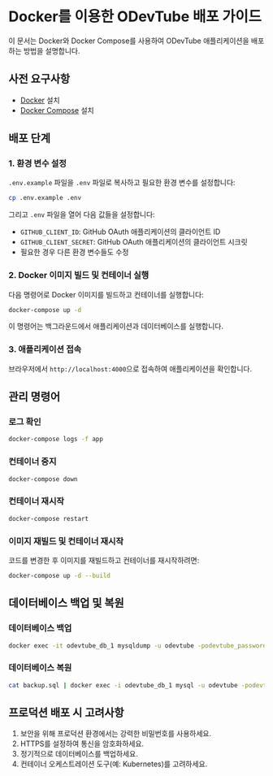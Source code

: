 # Docker를 이용한 ODevTube 배포 가이드

이 문서는 Docker와 Docker Compose를 사용하여 ODevTube 애플리케이션을 배포하는 방법을 설명합니다.

## 사전 요구사항

- [Docker](https://docs.docker.com/get-docker/) 설치
- [Docker Compose](https://docs.docker.com/compose/install/) 설치

## 배포 단계

### 1. 환경 변수 설정

`.env.example` 파일을 `.env` 파일로 복사하고 필요한 환경 변수를 설정합니다:

```bash
cp .env.example .env
```

그리고 `.env` 파일을 열어 다음 값들을 설정합니다:
- `GITHUB_CLIENT_ID`: GitHub OAuth 애플리케이션의 클라이언트 ID
- `GITHUB_CLIENT_SECRET`: GitHub OAuth 애플리케이션의 클라이언트 시크릿
- 필요한 경우 다른 환경 변수들도 수정

### 2. Docker 이미지 빌드 및 컨테이너 실행

다음 명령어로 Docker 이미지를 빌드하고 컨테이너를 실행합니다:

```bash
docker-compose up -d
```

이 명령어는 백그라운드에서 애플리케이션과 데이터베이스를 실행합니다.

### 3. 애플리케이션 접속

브라우저에서 `http://localhost:4000`으로 접속하여 애플리케이션을 확인합니다.

## 관리 명령어

### 로그 확인

```bash
docker-compose logs -f app
```

### 컨테이너 중지

```bash
docker-compose down
```

### 컨테이너 재시작

```bash
docker-compose restart
```

### 이미지 재빌드 및 컨테이너 재시작

코드를 변경한 후 이미지를 재빌드하고 컨테이너를 재시작하려면:

```bash
docker-compose up -d --build
```

## 데이터베이스 백업 및 복원

### 데이터베이스 백업

```bash
docker exec -it odevtube_db_1 mysqldump -u odevtube -podevtube_password odevtube > backup.sql
```

### 데이터베이스 복원

```bash
cat backup.sql | docker exec -i odevtube_db_1 mysql -u odevtube -podevtube_password odevtube
```

## 프로덕션 배포 시 고려사항

1. 보안을 위해 프로덕션 환경에서는 강력한 비밀번호를 사용하세요.
2. HTTPS를 설정하여 통신을 암호화하세요.
3. 정기적으로 데이터베이스를 백업하세요.
4. 컨테이너 오케스트레이션 도구(예: Kubernetes)를 고려하세요.
